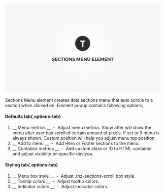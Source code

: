 <div class="thz-doc-image max">
<a class="thz-lightbox mfp-iframe" href="https://vimeo.com/302180497" data-mfp-title="Creatus WordPress Theme Sections Menu Element" data-modal-size="large">
	<img src="../../docs-media/splash-sections-menu-element.jpg" alt="Creatus WordPress Theme Sections Menu Element" />
</a>
</div>

Sections Menu element creates dots sections menu that auto scrolls to a section when clicked on. Element popup contains following options;

#### Defaults tab{.options-tab}
1. __ Menu metrics __ &nbsp;-&nbsp; Adjust menu metrics. Show after will show the menu after user has scrolled certain amount of pixels. If set to 0 menu is always shown. Custom position will help you adjust menu top position.
1. __ Add to menu __ &nbsp;-&nbsp; Add Hero or Footer sections to the menu.
1. __ Container metrics __ &nbsp;-&nbsp; Add custom class or ID to HTML container and adjust visibility on specific devices.

#### Styling tab{.options-tab}
1. __ Menu box style __ &nbsp;-&nbsp; Adjust .thz-sections-scroll box style.
1. __ Tooltip colors __ &nbsp;-&nbsp; Adjust tooltip colors.
1. __ Indicator colors __ &nbsp;-&nbsp; Adjust indicator colors.
